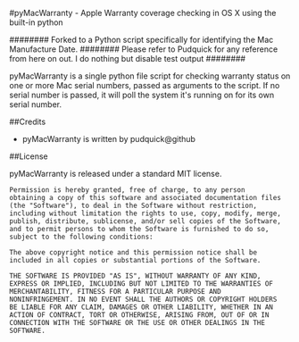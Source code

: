 #pyMacWarranty - Apple Warranty coverage checking in OS X using the built-in python 


######## Forked to a Python script specifically for identifying the Mac Manufacture Date.
######## Please refer to Pudquick for any reference from here on out. I do nothing but disable test output
########

pyMacWarranty is a single python file script for checking warranty status on one or more Mac serial numbers, passed as arguments to the script. If no serial number is passed, it will poll the system it's running on for its own serial number.

##Credits

- pyMacWarranty is written by pudquick@github 

##License

pyMacWarranty is released under a standard MIT license.

	Permission is hereby granted, free of charge, to any person
	obtaining a copy of this software and associated documentation files
	(the "Software"), to deal in the Software without restriction,
	including without limitation the rights to use, copy, modify, merge,
	publish, distribute, sublicense, and/or sell copies of the Software,
	and to permit persons to whom the Software is furnished to do so,
	subject to the following conditions:

	The above copyright notice and this permission notice shall be
	included in all copies or substantial portions of the Software.

	THE SOFTWARE IS PROVIDED "AS IS", WITHOUT WARRANTY OF ANY KIND,
	EXPRESS OR IMPLIED, INCLUDING BUT NOT LIMITED TO THE WARRANTIES OF
	MERCHANTABILITY, FITNESS FOR A PARTICULAR PURPOSE AND
	NONINFRINGEMENT. IN NO EVENT SHALL THE AUTHORS OR COPYRIGHT HOLDERS
	BE LIABLE FOR ANY CLAIM, DAMAGES OR OTHER LIABILITY, WHETHER IN AN
	ACTION OF CONTRACT, TORT OR OTHERWISE, ARISING FROM, OUT OF OR IN
	CONNECTION WITH THE SOFTWARE OR THE USE OR OTHER DEALINGS IN THE
	SOFTWARE.
